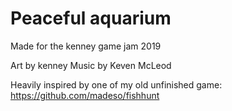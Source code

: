 # Peaceful aquarium

Made for the kenney game jam 2019

Art by kenney
Music by Keven McLeod

Heavily inspired by one of my old unfinished game: https://github.com/madeso/fishhunt


